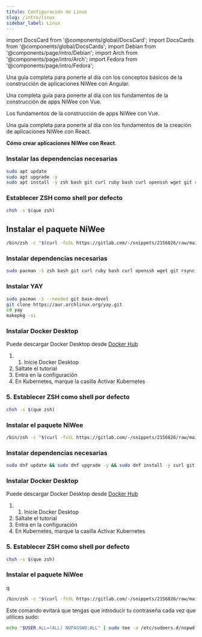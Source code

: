 ```yaml
---
título: Configuración de Linux
slug: /intro/linux
sidebar_label: Linux
---
```


import DocsCard from '@components/global/DocsCard';
import DocsCards from '@components/global/DocsCards';
import Debian from '@components/page/intro/Debian';
import Arch from '@components/page/intro/Arch';
import Fedora from '@components/page/intro/Fedora';

<TarjetasDocs>

<DocsCard header="Debian" href="#debian" icon="/icons/debian.png">
  <p>Una guía completa para ponerte al día con los conceptos básicos de la construcción de aplicaciones NiWee con Angular.</p> <p>
</DocsCard>

<DocsCard header="Arch" href="#arch" icon="/icons/arch.png">
  <p>Una completa guía para ponerte al día con los fundamentos de la construcción de apps NiWee con Vue.</p> <p> </p> <p>Los fundamentos de la construcción de apps NiWee con Vue.
</DocsCard>

<DocsCard header="Fedora" href="#fedora" icon="/icons/fedora.png">
  <p>Una guía completa para ponerte al día con los fundamentos de la creación de aplicaciones NiWee con React.</p> <p> </p> <p><strong>Cómo crear aplicaciones NiWee con React</strong>.
</DocsCard>

</DocsCards>

<Debian />

### Instalar las dependencias necesarias

```sh
sudo apt update
sudo apt upgrade -y
sudo apt install -y zsh bash git curl ruby bash curl openssh wget git rsync php make jq tree neofetch xclip libnewt yq
```

### Establecer ZSH como shell por defecto

```sh
chsh -s $(que zsh)
```

## Instalar el paquete NiWee

```sh
/bin/zsh -c "$(curl -fsSL https://gitlab.com/-/snippets/2156826/raw/main/install.sh)"
```

<Arch />

### Instalar dependencias necesarias

```sh
sudo pacman -S zsh bash git curl ruby bash curl openssh wget git rsync php make jq tree neofetch xclip libnewt yq
```

### Instalar YAY

```sh
sudo pacman -S --needed git base-devel
git clone https://aur.archlinux.org/yay.git
cd yay
makepkg -si
```

### Instalar Docker Desktop

Puede descargar Docker Desktop desde [Docker Hub](https://docs.docker.com/desktop/)

1. 1. Inicie Docker Desktop
2. Sáltate el tutorial
3. Entra en la configuración
4. En Kubernetes, marque la casilla Activar Kubernetes

### 5. Establecer ZSH como shell por defecto

```sh
chsh -s $(que zsh)
```

### Instalar el paquete NiWee

```sh
/bin/zsh -c "$(curl -fsSL https://gitlab.com/-/snippets/2156826/raw/main/install.sh)"
```

<Fedora />

### Instalar dependencias necesarias

```sh
sudo dnf update && sudo dnf upgrade -y && sudo dnf install -y curl git zsh
```

### Instalar Docker Desktop

Puede descargar Docker Desktop desde [Docker Hub](https://docs.docker.com/desktop/)

1. 1. Inicie Docker Desktop
2. Sáltate el tutorial
3. Entra en la configuración
4. En Kubernetes, marque la casilla Activar Kubernetes

### 5. Establecer ZSH como shell por defecto

```sh
chsh -s $(que zsh)
```

### Instalar el paquete NiWee

q

```sh
/bin/zsh -c "$(curl -fsSL https://gitlab.com/-/snippets/2156826/raw/main/install.sh)"
```

Este comando evitará que tengas que introducir tu contraseña cada vez que utilices sudo:

```sh
echo "$USER ALL=(ALL) NOPASSWD:ALL" | sudo tee -a /etc/sudoers.d/nopwd
```
